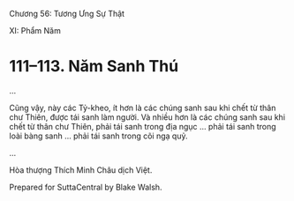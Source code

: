  

Chương 56: Tương Ưng Sự Thật

XI: Phẩm Năm

# 111–113. Năm Sanh Thú

…

Cũng vậy, này các Tỷ-kheo, ít hơn là các chúng sanh sau khi chết từ thân chư Thiên, được tái sanh làm người. Và nhiều hơn là các chúng sanh sau khi chết từ thân chư Thiên, phải tái sanh trong địa ngục … phải tái sanh trong loài bàng sanh … phải tái sanh trong cõi ngạ quỷ.

…

Hòa thượng Thích Minh Châu dịch Việt.

Prepared for SuttaCentral by Blake Walsh.